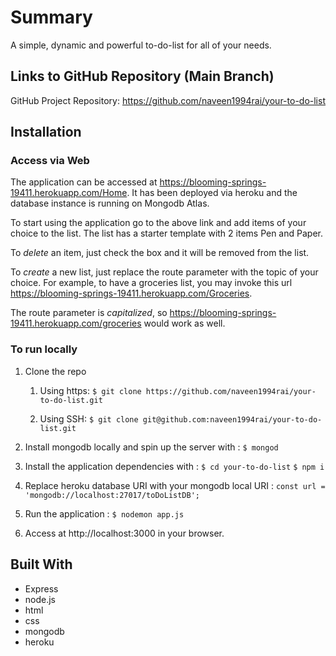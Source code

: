 # Summary
A simple, dynamic and powerful to-do-list for all of your needs.

## Links to GitHub Repository (Main Branch)
GitHub Project Repository: https://github.com/naveen1994rai/your-to-do-list

## Installation
### Access via Web
The application can be accessed at https://blooming-springs-19411.herokuapp.com/Home. It has been deployed via heroku and the database instance is running on Mongodb Atlas.

To start using the application go to the above link and add items of your choice to the list. The list has a starter template with 2 items Pen and Paper.

To *delete* an item, just check the box and it will be removed from the list.

To *create* a new list, just replace the route parameter with the topic of your choice. For example, to have a groceries list, you may invoke this url https://blooming-springs-19411.herokuapp.com/Groceries.

The route parameter is *capitalized*, so https://blooming-springs-19411.herokuapp.com/groceries would work as well.

### To run locally
1. Clone the repo 
   1. Using https:
      `$ git clone https://github.com/naveen1994rai/your-to-do-list.git`
   
   2. Using SSH:
      `$ git clone git@github.com:naveen1994rai/your-to-do-list.git`
   
2. Install mongodb locally and spin up the server with :
    `$ mongod`

3. Install the application dependencies with :
    `$ cd your-to-do-list`
    `$ npm i`
 
4. Replace heroku database URI with your mongodb local URI :
    `const url = 'mongodb://localhost:27017/toDoListDB';`
  
5. Run the application :
    `$ nodemon app.js`

6. Access at http://localhost:3000 in your browser.

## Built With
   * Express
   * node.js
   * html
   * css
   * mongodb
   * heroku

